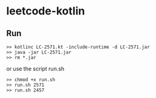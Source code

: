 # leetcode-kotlin

## Run
```
>> kotlinc LC-2571.kt -include-runtime -d LC-2571.jar
>> java -jar LC-2571.jar
>> rm *.jar
```

or use the script run.sh

```
>> chmod +x run.sh
>> run.sh 2571
>> run.sh 2457
```